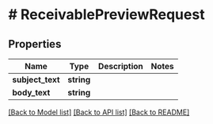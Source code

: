 # # ReceivablePreviewRequest

## Properties

Name | Type | Description | Notes
------------ | ------------- | ------------- | -------------
**subject_text** | **string** |  |
**body_text** | **string** |  |

[[Back to Model list]](../../README.md#models) [[Back to API list]](../../README.md#endpoints) [[Back to README]](../../README.md)
